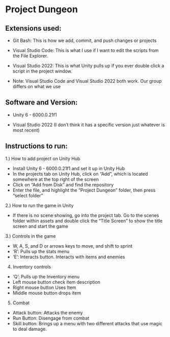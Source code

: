 # Project Dungeon
## Extensions used:
- Git Bash: This is how we add, commit, and push changes or projects
     
- Visual Studio Code: This is what I use if I want to edit the scripts from the File Explorer.
    
- Visual Studio 2022: This is what Unity pulls up if you ever double click a script in the project window.
    
- Note: Visual Studio Code and Visual Studio 2022 both work. Our group differs on what we use

## Software and Version: 
- Unity 6 - 6000.0.21f1

- Visual Studio 2022 (I don’t think it has a specific version just whatever is most recent)

## Instructions to run:
1.) How to add project on Unity Hub
- Install Unity 6 - 6000.0.21f1 and set it up in Unity Hub
- In the projects tab on Unity Hub, click on “Add”, which is located somewhere at the top right of the screen
- Click on “Add from Disk” and find the repository
- Enter the file, and highlight the “Project Dungeon” folder, then press “select folder”

2.) How to run the game in Unity
- If there is no scene showing, go into the project tab. Go to the scenes folder within assets and double click the “Title Screen” to show the title screen and start the game

3.) Controls in the game
- W, A, S, and D or arrows keys to move, and shift to sprint
- ‘R’: Pulls up the stats menu
- ‘E’: Interacts button. Interacts with items and enemies

4) Inventory controls
- ‘Q’: Pulls up the Inventory menu
- Left mouse button check item description
- Right mouse button Uses Item
- Middle mouse button drops item

5) Combat
- Attack button: Attacks the enemy
- Run Button: Disengage from combat
- Skill button: Brings up a menu with two different attacks that use magic to deal damage. 
